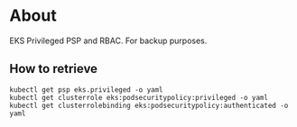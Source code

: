 # About

EKS Privileged PSP and RBAC. For backup purposes.


## How to retrieve

```
kubectl get psp eks.privileged -o yaml
kubectl get clusterrole eks:podsecuritypolicy:privileged -o yaml
kubectl get clusterrolebinding eks:podsecuritypolicy:authenticated -o yaml
```
